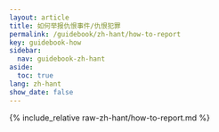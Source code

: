 ```yaml
---
layout: article
title: 如何举报仇恨事件/仇恨犯罪
permalink: /guidebook/zh-hant/how-to-report
key: guidebook-how
sidebar:
  nav: guidebook-zh-hant
aside:
  toc: true
lang: zh-hant
show_date: false
---
```


{% include_relative raw-zh-hant/how-to-report.md %}
